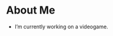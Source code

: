 # About Me



- I’m currently working on a videogame.
<!--
⚡ Fun fact: Mosquito mothers feed their children with the blood of their enemies.
--!>
